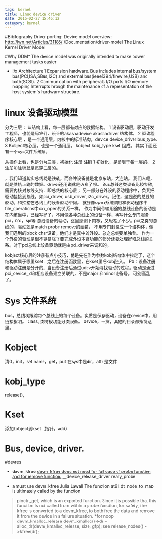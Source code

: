 ```yaml
---
tags: kernel
title: Linux device driver
date: 2015-02-27 15:46:12
category: kernel
---
```

#Bibilography
Driver porting: Device model overview: http://lwn.net/Articles/31185/
/Documentation/driver-model
The Linux Kernel Driver Model

#Why DDM?
The device model was originally intended to make power management tasks easier 

* I/o Architecture
1 Expansion hardware. 
Bus includes internal bus/system bus(PCI,ISA,SBus,I2C) and external bus(ieee1394/firewire,USB) and both(SCSI).
2 Communication with peripherals
I/O ports
I/O memory mapping
Interrupts
hrough the maintenance of a representation of the host system's hardware structure.

# linux 设备驱动模型
分为三层：
从结构上看，每一层都有对应的数据结构。
1 设备驱动层，驱动开发工程师，也就是码农们，设计的akashadevice  akashadriver 结构体。
2 驱动程序核心层 ，是一个通用层，内核中的标准结构，device device_driver bus_type.
3 Kobject核心层，也是一个通用层， kobject kobj_type kset 组成。
其实下面还有一个sys文件系统层。

从操作上看，也是分为三类，初始化 注册 注销
1 初始化，是局限于每一层的。
2 注册和注销就是贯穿三层的。

，我们知道其实总线就是铁轨，而各种设备就是北京东站，大连站。
我们人呢，就是铁轨上跑的数据。driver还用说就是火车了呗。
Bus总线这类设备比较特殊,需要内核对总线支持，即总线的核心层；
另一部分在外设的驱动程序中，负责把驱动挂接到总线，如pci_driver, usb_driver, i2c_driver。记住，这是说的总线的驱动。和挂接在总线上的设备驱动不同。
就好像open系统调用和驱动程序中file_operations中xxx_open的关系一样。
作为中间传输用途的总线设备的驱动是在内核当中，已经写好了，不用像各种总线上的设备一样，再写什么专门服务pci，i2c，spi等
总线设备的驱动，这里感谢下内核，又轻松了不少。pci之类的总线的，驱动就是match probe remove的函数，
不用专门封装成一个结构体，像我们遇到的block char设备，他们才是真中的外设。总之总线要单独看。
作为一个外设的驱动是很不容易除了要完成外设本身功能的部分还要处理好和总线的关系。对于pci总线上设备驱动就是由pci_driver来调和的。

kobject核心层的注册有点小技巧，他是先在作为参数kobj结构体中指定了，这个结构体属于哪里kset，之后在注册函数里，在kset里把kobj链入。
PS：设备注册和驱动注册是分开的。当设备注册后通过udev开始寻找驱动的过程。驱动是通过pci_device_id和相应设备建立关联的，不是major 和minor设备号。
可别高乱了。



# Sys 文件系统
bus，总线树跟踪每个总线上的每个设备。实质是保存驱动，设备在device中，用链接指明。
class, 类树按功能分类设备。
device，干货，其他的目录都指向这里。

# Kobject
清0，init，set name，get，put
在sys中是dir，attr 是文件

# kobj_type
release(),

# Kset
添加kobject到kset（指针，add）

# Bus, device, driver.


#devres
* devm_kfree
[devm_kfree does not need for fail case of probe function and for remove function.](http://lists.freedesktop.org/archives/dri-devel/2013-May/038943.html)
__device_release_driver
really_probe

* a must use devm_kfree Julia Lawall
 The function at91_dt_node_to_map is ultimately called by the function
> pinctrl_get, which is an exported function.  Since it is possible that this
> function is not called from within a probe function, for safety, the kfree
> is converted to a devm_kfree, to both free the data and remove it from the
> device in a failure situation.
*for noop devm_kmalloc_release 
devm_kmalloc()->dr = alloc_dr(devm_kmalloc_release, size, gfp);
see release_nodes() ->kfree(dr);
